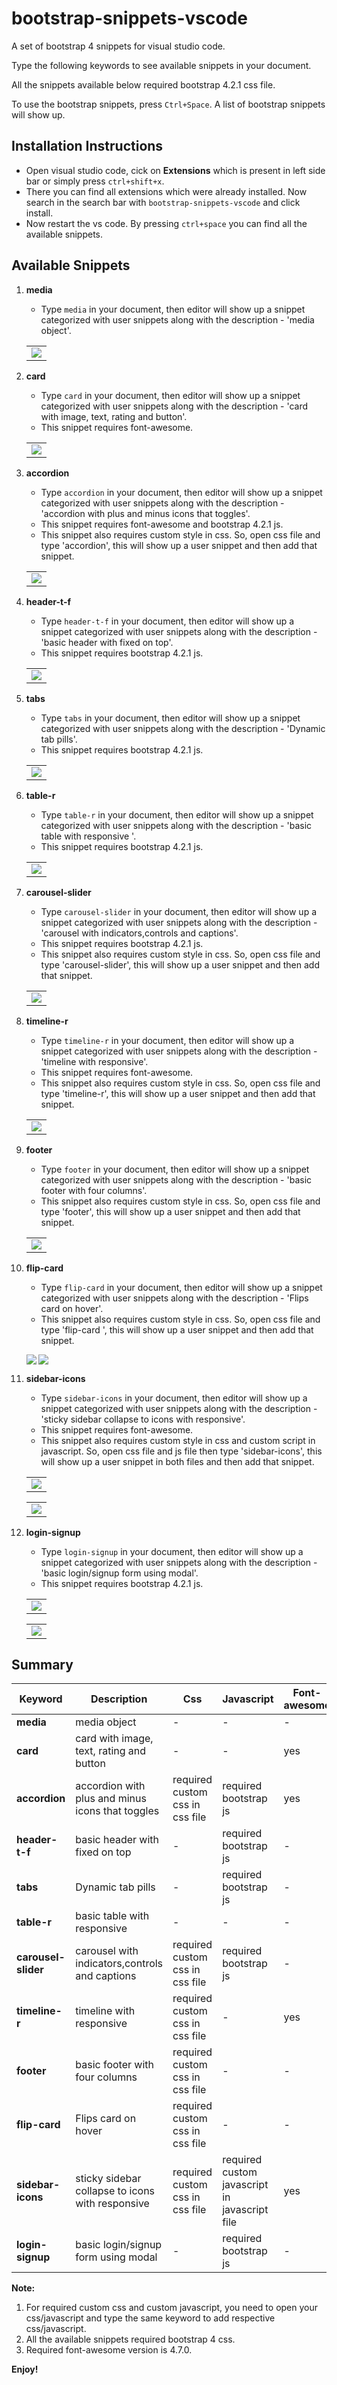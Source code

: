 # bootstrap-snippets-vscode

A set of bootstrap 4 snippets for visual studio code.

Type the following keywords to see available snippets in your document.

All the snippets available below required bootstrap 4.2.1 css file.

To use the bootstrap snippets, press `Ctrl+Space`. A list of bootstrap snippets will show up.

## Installation Instructions

* Open visual studio code, cick on **Extensions** which is present in left side bar or simply press `ctrl+shift+x`.
* There you can find all extensions which were already installed. Now search in the search bar with `bootstrap-snippets-vscode` and click install.
* Now restart the vs code. By pressing `ctrl+space` you can find all the available snippets.

## Available Snippets

1. **media**

    * Type `media` in your document, then editor will show up a snippet categorized with user snippets along with the description - 'media object'.

    <table><tr><td><img src="https://github.com/Bhavanay/bootstrap-snippets-vscode/blob/master/snippets-images/media.png"/></td></tr></table>

2. **card**

    * Type `card` in your document, then editor will show up a snippet categorized with user snippets along with the description - 'card with image, text, rating and button'.
    * This snippet requires font-awesome.

    <table><tr><td><img src="https://github.com/Bhavanay/bootstrap-snippets-vscode/blob/master/snippets-images/card.png"/></td></tr></table>

3. **accordion**

    * Type `accordion` in your document, then editor will show up a snippet categorized with user snippets along with the description - 'accordion with plus and minus icons that toggles'.
    * This snippet requires font-awesome and bootstrap 4.2.1 js.
    * This snippet also requires custom style in css. So, open css file and type 'accordion', this will show up a user snippet and then add that snippet.

    <table><tr><td><img src="https://github.com/Bhavanay/bootstrap-snippets-vscode/blob/master/snippets-images/accordion.png"/></td></tr></table>

4. **header-t-f**

    * Type `header-t-f` in your document, then editor will show up a snippet categorized with user snippets along with the description - 'basic header with fixed on top'.
    * This snippet requires bootstrap 4.2.1 js.

    <table><tr><td><img src="https://github.com/Bhavanay/bootstrap-snippets-vscode/blob/master/snippets-images/header.png"/></td></tr></table>

5. **tabs**

    * Type `tabs` in your document, then editor will show up a snippet categorized with user snippets along with the description - 'Dynamic tab pills'.
    * This snippet requires bootstrap 4.2.1 js.

    <table><tr><td><img src="https://github.com/Bhavanay/bootstrap-snippets-vscode/blob/master/snippets-images/tabs.png"/></td></tr></table>

6. **table-r**

    * Type `table-r` in your document, then editor will show up a snippet categorized with user snippets along with the description - 'basic table with responsive	'.
    * This snippet requires bootstrap 4.2.1 js.

    <table><tr><td><img src="https://github.com/Bhavanay/bootstrap-snippets-vscode/blob/master/snippets-images/table.png"/></td></tr></table>

7. **carousel-slider**

    * Type `carousel-slider` in your document, then editor will show up a snippet categorized with user snippets along with the description - 'carousel with indicators,controls and captions'.
    * This snippet requires bootstrap 4.2.1 js.
    * This snippet also requires custom style in css. So, open css file and type 'carousel-slider', this will show up a user snippet and then add that snippet.

    <table><tr><td><img src="https://github.com/Bhavanay/bootstrap-snippets-vscode/blob/master/snippets-images/slider.png"/></td></tr></table>

8. **timeline-r**

    * Type `timeline-r` in your document, then editor will show up a snippet categorized with user snippets along with the description - 'timeline with responsive'.
    * This snippet requires font-awesome.
    * This snippet also requires custom style in css. So, open css file and type 'timeline-r', this will show up a user snippet and then add that snippet.

    <table><tr><td><img src="https://github.com/Bhavanay/bootstrap-snippets-vscode/blob/master/snippets-images/timeline.png"/></td></tr></table>

9. **footer**

    * Type `footer` in your document, then editor will show up a snippet categorized with user snippets along with the description - 'basic footer with four columns'.
    * This snippet also requires custom style in css. So, open css file and type 'footer', this will show up a user snippet and then add that snippet.

    <table><tr><td><img src="https://github.com/Bhavanay/bootstrap-snippets-vscode/blob/master/snippets-images/footer.png"/></td></tr></table>

10. **flip-card**

    * Type `flip-card` in your document, then editor will show up a snippet categorized with user snippets along with the description - 'Flips card on hover'.
    * This snippet also requires custom style in css. So, open css file and type 'flip-card	', this will show up a user snippet and then add that snippet.

    <img align="left" src="https://github.com/Bhavanay/bootstrap-snippets-vscode/blob/master/snippets-images/flip1.png"/><img src="https://github.com/Bhavanay/bootstrap-snippets-vscode/blob/master/snippets-images/flip2.png"/>

11. **sidebar-icons**

    * Type `sidebar-icons` in your document, then editor will show up a snippet categorized with user snippets along with the description - 'sticky sidebar collapse to icons with responsive'.
    * This snippet requires font-awesome.
    * This snippet also requires custom style in css and custom script in javascript. So, open css file and js file then type 'sidebar-icons', this will show up a user snippet in both files and then add that snippet.

    <table><tr><td><img src="https://github.com/Bhavanay/bootstrap-snippets-vscode/blob/master/snippets-images/sidebar1.png"/></td></tr></table>
    <table><tr><td><img src="https://github.com/Bhavanay/bootstrap-snippets-vscode/blob/master/snippets-images/sidebar2.png"/></td></tr></table>

11. **login-signup**

    * Type `login-signup` in your document, then editor will show up a snippet categorized with user snippets along with the description - 'basic login/signup form using modal'.
    * This snippet requires bootstrap 4.2.1 js.

    <table><tr><td><img src="https://github.com/Bhavanay/bootstrap-snippets-vscode/blob/master/snippets-images/login1.png"/></td></tr></table>
    <table><tr><td><img src="https://github.com/Bhavanay/bootstrap-snippets-vscode/blob/master/snippets-images/signup.png"/></td></tr></table>


## Summary

|Keyword|Description|Css|Javascript|Font-awesome|
|--- |--- |--- |--- |--- |
|**media**|media object|-|-|-|
|**card**|card with image, text, rating and button|-|-|yes|
|**accordion**|accordion with plus and minus icons that toggles|required custom css in css file|required bootstrap js|yes|
|**header-t-f**|basic header with fixed on top|-|required bootstrap js|-|
|**tabs**|Dynamic tab pills|-|required bootstrap js|-|
|**table-r**|basic table with responsive|-|-|-|
|**carousel-slider**|carousel with indicators,controls and captions|required custom css in css file|required bootstrap js|-|
|**timeline-r**|timeline with responsive|required custom css in css file|-|yes|
|**footer**|basic footer with four columns|required custom css in css file|-|-|
|**flip-card**|Flips card on hover|required custom css in css file|-|-|
|**sidebar-icons**|sticky sidebar collapse to icons with responsive|required custom css in css file|required custom javascript in javascript file|yes|
|**login-signup**|basic login/signup form using modal|-|required bootstrap js|-|


**Note:** 
1. For required custom css and custom javascript, you need to open your css/javascript and type the same keyword to add respective css/javascript.
2. All the available snippets required bootstrap 4 css.
3. Required font-awesome version is 4.7.0.


**Enjoy!**
